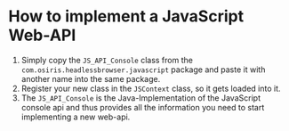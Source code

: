 # How to implement a JavaScript Web-API

1. Simply copy the `JS_API_Console` class from the `com.osiris.headlessbrowser.javascript` package 
   and paste it with another name into the same package.
2. Register your new class in the `JSContext` class, so it gets loaded into it.
3. The `JS_API_Console` is the Java-Implementation of the JavaScript console api and
   thus provides all the information you need to start implementing a new web-api.